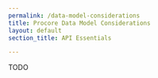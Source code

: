 ```yaml
---
permalink: /data-model-considerations
title: Procore Data Model Considerations
layout: default
section_title: API Essentials

---
```


TODO